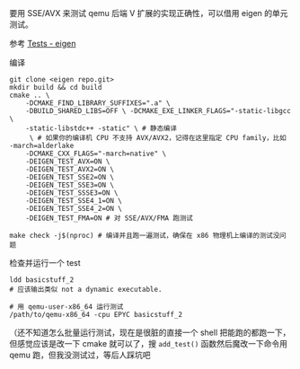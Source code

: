 要用 SSE/AVX 来测试 qemu 后端 V 扩展的实现正确性，可以借用 eigen 的单元测试。

参考 [Tests - eigen](https://eigen.tuxfamily.org/index.php?title=Tests)

编译
```
git clone <eigen repo.git>
mkdir build && cd build
cmake .. \
    -DCMAKE_FIND_LIBRARY_SUFFIXES=".a" \
    -DBUILD_SHARED_LIBS=OFF \ -DCMAKE_EXE_LINKER_FLAGS="-static-libgcc \
    -static-libstdc++ -static" \ # 静态编译
     \ # 如果你的编译机 CPU 不支持 AVX/AVX2，记得在这里指定 CPU family，比如 -march=alderlake
    -DCMAKE_CXX_FLAGS="-march=native" \
    -DEIGEN_TEST_AVX=ON \
    -DEIGEN_TEST_AVX2=ON \
    -DEIGEN_TEST_SSE2=ON \
    -DEIGEN_TEST_SSE3=ON \
    -DEIGEN_TEST_SSSE3=ON \
    -DEIGEN_TEST_SSE4_1=ON \
    -DEIGEN_TEST_SSE4_2=ON \
    -DEIGEN_TEST_FMA=ON # 对 SSE/AVX/FMA 跑测试

make check -j$(nproc) # 编译并且跑一遍测试，确保在 x86 物理机上编译的测试没问题
```

检查并运行一个 test
```
ldd basicstuff_2
# 应该输出类似 not a dynamic executable.

# 用 qemu-user-x86_64 运行测试
/path/to/qemu-x86_64 -cpu EPYC basicstuff_2
```

（还不知道怎么批量运行测试，现在是很脏的直接一个 shell 把能跑的都跑一下，但感觉应该是改一下 cmake 就可以了，搜 `add_test()` 函数然后魔改一下命令用 qemu 跑，但我没测试过，等后人踩坑吧